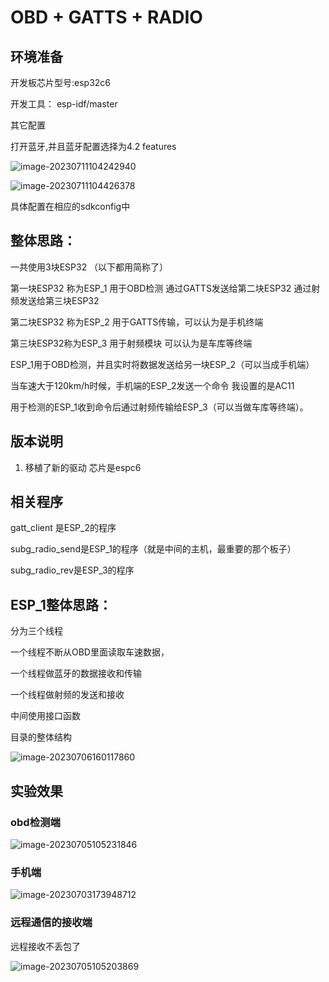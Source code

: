 # OBD + GATTS + RADIO

## 环境准备

开发板芯片型号:esp32c6

开发工具： esp-idf/master

其它配置

打开蓝牙,并且蓝牙配置选择为4.2 features

![image-20230711104242940](https://image-1302263000.cos.ap-nanjing.myqcloud.com/img/image-20230711104242940.png)

![image-20230711104426378](https://image-1302263000.cos.ap-nanjing.myqcloud.com/img/image-20230711104426378.png)



具体配置在相应的sdkconfig中

## 整体思路：

一共使用3块ESP32 （以下都用简称了）

第一块ESP32 称为ESP_1  用于OBD检测 通过GATTS发送给第二块ESP32 通过射频发送给第三块ESP32

第二块ESP32 称为ESP_2  用于GATTS传输，可以认为是手机终端

第三块ESP32称为ESP_3 用于射频模块  可以认为是车库等终端



ESP_1用于OBD检测，并且实时将数据发送给另一块ESP_2（可以当成手机端）

当车速大于120km/h时候，手机端的ESP_2发送一个命令 我设置的是AC11

用于检测的ESP_1收到命令后通过射频传输给ESP_3（可以当做车库等终端）。



## 版本说明

1. 移植了新的驱动  芯片是espc6



## 相关程序

gatt_client 是ESP_2的程序

subg_radio_send是ESP_1的程序（就是中间的主机，最重要的那个板子）

subg_radio_rev是ESP_3的程序



## ESP_1整体思路：

分为三个线程

一个线程不断从OBD里面读取车速数据，

一个线程做蓝牙的数据接收和传输

一个线程做射频的发送和接收



中间使用接口函数



目录的整体结构

![image-20230706160117860](https://image-1302263000.cos.ap-nanjing.myqcloud.com/img/image-20230706160117860.png)





## 实验效果

### obd检测端

![image-20230705105231846](https://image-1302263000.cos.ap-nanjing.myqcloud.com/img/image-20230705105231846.png)



### 手机端

![image-20230703173948712](https://image-1302263000.cos.ap-nanjing.myqcloud.com/img/image-20230703173948712.png)



### 远程通信的接收端

远程接收不丢包了

![image-20230705105203869](https://image-1302263000.cos.ap-nanjing.myqcloud.com/img/image-20230705105203869.png)

